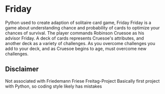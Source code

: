 # Friday
Python used to create adaption of solitaire card game, Friday
Friday is a game about understanding chance and probability of cards to optimize your chances of survival. The player commands Robinson Cruesoe as his advisor Friday. A deck of cards represents Cruesoe's attributes, and another deck as a variety of challenges. As you overcome challenges you add to your deck, and as Cruesoe begins to age, must overcome new challenges.


## Disclaimer
Not associated with Friedemann Friese Freitag-Project
Basically first project with Python, so coding style likely has mistakes



